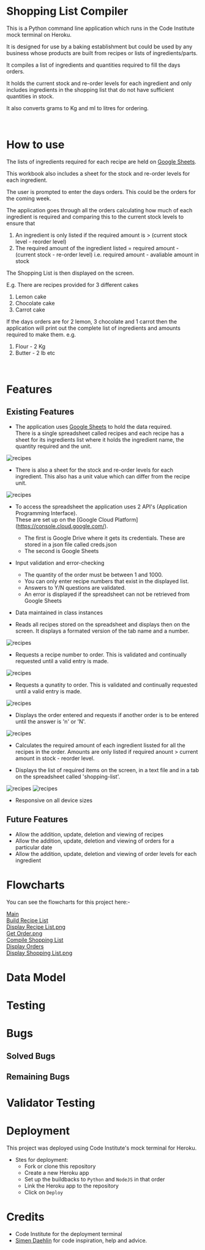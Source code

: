 <h1 >Shopping List Compiler</h1>

This is a Python command line application which runs in the Code Institute mock terminal on Heroku.

It is designed for use by a baking establishment but could be used by any business whose products are built from recipes or 
lists of ingredients/parts.

It compiles a list of ingredients and quantities required to fill the days orders. 

It holds the current stock and re-order levels for each ingredient and only includes ingredients in the shopping list that do not have
sufficient quantities in stock.

It also converts grams to Kg and ml to litres for ordering.

&nbsp;  

# How to use

The lists of ingredients required for each recipe are held on [Google Sheets]( https://en.wikipedia.org/wiki/Google_Sheets).  

This workbook also includes a sheet for the stock and re-order levels for each ingredient.

The user is prompted to enter the days orders. This could be the orders for the coming week.

The application goes through all the orders calculating how much of each ingredient is required and comparing this to the current stock levels to ensure that   
1)  An ingredient is only listed if the required amount is > (current stock level - reorder level)
2) The required amount of the ingredient listed = required amount - (current stock - re-order level) i.e. required amount - avaliable amount in stock

The Shopping List is then displayed on the screen.

E.g. There are recipes provided for 3 different cakes
1. Lemon cake
2. Chocolate cake
3. Carrot cake

If the days orders are for 2 lemon, 3 chocolate and 1 carrot then the application will print out the complete list of ingredients and amounts required to make them.
e.g.
1. Flour - 2 Kg
2. Butter - 2 lb
etc

&nbsp; 

# Features

## Existing Features

- The application uses [Google Sheets]( https://en.wikipedia.org/wiki/Google_Sheets) to hold the data required.  
There is a single spreadsheet called recipes and each recipe has a sheet for its ingredients list where it holds the ingredient name, the quantity required and the unit.  

![recipes](docs/images/recipes.PNG)

- There is also a sheet for the stock and re-order levels for each ingredient. This also has a unit value which can differ from the recipe unit.

![recipes](docs/images/stock_levels.png)

- To access the spreadsheet the application uses 2 API's (Application Programming Interface).  
These are set up on the [Google Cloud Platform] (https://console.cloud.google.com/).
    - The first is Google Drive where it gets its credentials. These are stored in a json file called creds.json
    - The second is Google Sheets

- Input validation and error-checking
    - The quantity of the order must be between 1 and 1000.
    - You can only enter recipe numbers that exist in the displayed list.
    - Answers to Y/N questions are validated.
    - An error is displayed if the spreadsheet can not be retrieved from Google Sheets  

- Data maintained in class instances  

- Reads all recipes stored on the spreadsheet and displays then on the screen. It displays a formated version of the tab name and a number. 

![recipes](docs/images/recipe_list.png)

- Requests a recipe number to order. This is validated and continually requested until a valid entry is made. 

![recipes](docs/images/qunatity_error.png)

- Requests a qunatity to order. This is validated and continually requested until a valid entry is made. 

![recipes](docs/images/recipe_number_error.png)

- Displays the order entered and requests if another order is to be entered until the answer is 'n' or 'N'.

![recipes](docs/images/quantity_error.png)

- Calculates the required amount of each ingredient lissted for all the recipes in the order. Amounts are only listed if required anount > current amount in stock - reorder level.

- Displays the list of required items on the screen, in a text file and in a tab on the spreadsheet called 'shopping-list'.

![recipes](docs/images/shopping_list_output.png)
![recipes](docs/images/shopping_list_tab.png)

- Responsive on all device sizes  


## Future Features

- Allow the addition, update, deletion and viewing of recipes
- Allow the addition, update, deletion and viewing of orders for a particular date
- Allow the addition, update, deletion and viewing of order levels for each ingredient

# Flowcharts
You can see the flowcharts for this project here:-  

[Main](docs/images/main.png)  
[Build Recipe List](docs/images/build_recipe_list.png)  
[Display Recipe List.png](docs/images/display_recipe_list.png)  
[Get Order.png](docs/images/get_order.png)  
[Compile Shopping List](docs/images/compile_shopping_list_v2.png)  
[Display Orders](docs/images/display_orders.png)  
[Display Shopping List.png](docs/images/display_shopping_list.png)  



# Data Model

# Testing

# Bugs

## Solved Bugs

## Remaining Bugs

# Validator Testing

# Deployment

This project was deployed  using Code Institute's mock terminal for Heroku.

- Stes for deployment:
    - Fork or clone this repository 
    - Create a new Heroku app
    - Set up the buildbacks to <code>Python</code> and <code>NodeJS</code> in that order
    - Link the Heroku app to the repository
    - Click on <code>Deploy</code>


# Credits

* Code Institute for the deployment terminal
* [Simen Daehlin](https://github.com/Eventyret "Simen Daehlin") for code inspiration, help and advice.









